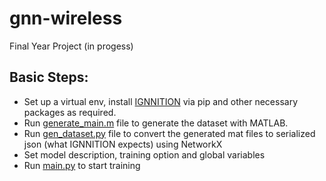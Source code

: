# gnn-wireless

Final Year Project (in progess)

## Basic Steps:

- Set up a virtual env, install [IGNNITION](https://ignnition.org) via pip and other necessary packages as required.
- Run [generate_main.m](FPlinQ/generate_main.m) file to generate the dataset with MATLAB.
- Run [gen_dataset.py](gen_dataset.py) file to convert the generated mat files to serialized json (what IGNNITION expects) using NetworkX
- Set model description, training option and global variables
- Run [main.py](main.py) to start training